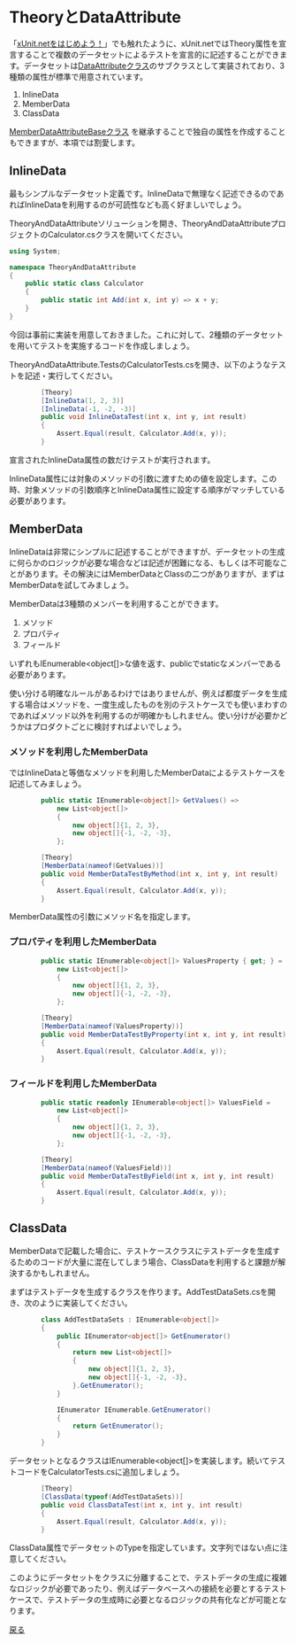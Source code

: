 # TheoryとDataAttribute

「[xUnit.netをはじめよう！](Getting-Started.md)」でも触れたように、xUnit.netではTheory属性を宣言することで複数のデータセットによるテストを宣言的に記述することができます。データセットは[DataAttributeクラス](https://nuitsjp.github.io/xUnit-and-Moq-Hands-on/class_xunit_1_1_sdk_1_1_data_attribute.html)のサブクラスとして実装されており、3種類の属性が標準で用意されています。

1. InlineData
2. MemberData
3. ClassData

[MemberDataAttributeBaseクラス](https://nuitsjp.github.io/xUnit-and-Moq-Hands-on/class_xunit_1_1_member_data_attribute_base.html) を継承することで独自の属性を作成することもできますが、本項では割愛します。

## InlineData

最もシンプルなデータセット定義です。InlineDataで無理なく記述できるのであればInlineDataを利用するのが可読性なども高く好ましいでしょう。

TheoryAndDataAttributeソリューションを開き、TheoryAndDataAttributeプロジェクトのCalculator.csクラスを開いてください。

```cs
using System;

namespace TheoryAndDataAttribute
{
    public static class Calculator
    {
        public static int Add(int x, int y) => x + y;
    }
}
```

今回は事前に実装を用意しておきました。これに対して、2種類のデータセットを用いてテストを実施するコードを作成しましょう。

TheoryAndDataAttribute.TestsのCalculatorTests.csを開き、以下のようなテストを記述・実行してください。

```cs
        [Theory]
        [InlineData(1, 2, 3)]
        [InlineData(-1, -2, -3)]
        public void InlineDataTest(int x, int y, int result)
        {
            Assert.Equal(result, Calculator.Add(x, y));
        }
```

宣言されたInlineData属性の数だけテストが実行されます。

InlineData属性には対象のメソッドの引数に渡すための値を設定します。この時、対象メソッドの引数順序とInlineData属性に設定する順序がマッチしている必要があります。

## MemberData

InlineDataは非常にシンプルに記述することができますが、データセットの生成に何らかのロジックが必要な場合などは記述が困難になる、もしくは不可能なことがあります。その解決にはMemberDataとClassの二つがありますが、まずはMemberDataを試してみましょう。

MemberDataは3種類のメンバーを利用することができます。

1. メソッド
2. プロパティ
3. フィールド

いずれもIEnumerable<object[]>な値を返す、publicでstaticなメンバーである必要があります。


使い分ける明確なルールがあるわけではありませんが、例えば都度データを生成する場合はメソッドを、一度生成したものを別のテストケースでも使いまわすのであればメソッド以外を利用するのが明確かもしれません。使い分けが必要かどうかはプロダクトごとに検討すればよいでしょう。

### メソッドを利用したMemberData

ではInlineDataと等価なメソッドを利用したMemberDataによるテストケースを記述してみましょう。

```cs
        public static IEnumerable<object[]> GetValues() =>
            new List<object[]>
            {
                new object[]{1, 2, 3},
                new object[]{-1, -2, -3},
            };

        [Theory]
        [MemberData(nameof(GetValues))]
        public void MemberDataTestByMethod(int x, int y, int result)
        {
            Assert.Equal(result, Calculator.Add(x, y));
        }
```

MemberData属性の引数にメソッド名を指定します。

### プロパティを利用したMemberData

```cs
        public static IEnumerable<object[]> ValuesProperty { get; } =
            new List<object[]>
            {
                new object[]{1, 2, 3},
                new object[]{-1, -2, -3},
            };

        [Theory]
        [MemberData(nameof(ValuesProperty))]
        public void MemberDataTestByProperty(int x, int y, int result)
        {
            Assert.Equal(result, Calculator.Add(x, y));
        }
```

### フィールドを利用したMemberData

```cs
        public static readonly IEnumerable<object[]> ValuesField =
            new List<object[]>
            {
                new object[]{1, 2, 3},
                new object[]{-1, -2, -3},
            };

        [Theory]
        [MemberData(nameof(ValuesField))]
        public void MemberDataTestByField(int x, int y, int result)
        {
            Assert.Equal(result, Calculator.Add(x, y));
        }
```

## ClassData

MemberDataで記載した場合に、テストケースクラスにテストデータを生成するためのコードが大量に混在してしまう場合、ClassDataを利用すると課題が解決するかもしれません。

まずはテストデータを生成するクラスを作ります。AddTestDataSets.csを開き、次のように実装してください。

```cs
        class AddTestDataSets : IEnumerable<object[]>
        {
            public IEnumerator<object[]> GetEnumerator()
            {
                return new List<object[]>
                {
                    new object[]{1, 2, 3},
                    new object[]{-1, -2, -3},
                }.GetEnumerator();
            }

            IEnumerator IEnumerable.GetEnumerator()
            {
                return GetEnumerator();
            }
        }
```

データセットとなるクラスはIEnumerable&lt;object[]>を実装します。続いてテストコードをCalculatorTests.csに追加しましょう。

```cs
        [Theory]
        [ClassData(typeof(AddTestDataSets))]
        public void ClassDataTest(int x, int y, int result)
        {
            Assert.Equal(result, Calculator.Add(x, y));
        }
```

ClassData属性でデータセットのTypeを指定しています。文字列ではない点に注意してください。


このようにデータセットをクラスに分離することで、テストデータの生成に複雑なロジックが必要であったり、例えばデータベースへの接続を必要とするテストケースで、テストデータの生成時に必要となるロジックの共有化などが可能となります。

[戻る](../README.md)






